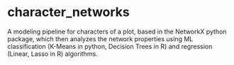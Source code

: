 # character_networks
A modeling pipeline for characters of a plot, based in the NetworkX python package, which then analyzes the network properties using ML classification (K-Means in python, Decision Trees in R) and regression (Linear, Lasso in R) algorithms.

